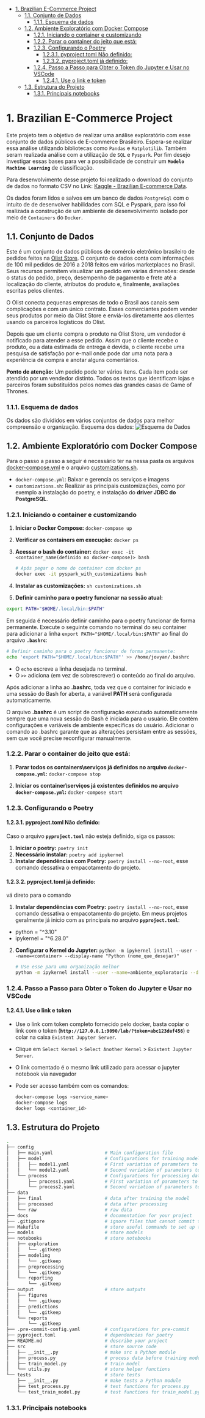 - [1. Brazilian E-Commerce Project](#1-brazilian-e-commerce-project)
  - [1.1. Conjunto de Dados](#11-conjunto-de-dados)
    - [1.1.1. Esquema de dados](#111-esquema-de-dados)
  - [1.2. Ambiente Exploratório com Docker Compose](#12-ambiente-exploratório-com-docker-compose)
    - [1.2.1. Iniciando o container e customizando](#121-iniciando-o-container-e-customizando)
    - [1.2.2. Parar o container do jeito que está:](#122-parar-o-container-do-jeito-que-está)
    - [1.2.3. Configurando o Poetry](#123-configurando-o-poetry)
      - [1.2.3.1. pyproject.toml Não definido:](#1231-pyprojecttoml-não-definido)
      - [1.2.3.2. pyproject.toml já definido:](#1232-pyprojecttoml-já-definido)
    - [1.2.4. Passo a Passo para Obter o Token do Jupyter e Usar no VSCode](#124-passo-a-passo-para-obter-o-token-do-jupyter-e-usar-no-vscode)
      - [1.2.4.1. Use o link e token](#1241-use-o-link-e-token)
  - [1.3. Estrutura do Projeto](#13-estrutura-do-projeto)
    - [1.3.1. Principais notebooks](#131-principais-notebooks)

# 1. Brazilian E-Commerce Project

Este projeto tem o objetivo de realizar uma análise exploratório com esse conjunto de dados públicos de E-commerce Brasileiro.
Espera-se realizar essa análise utilizando bibliotecas como `Pandas` e `Matplotilib`.
Também seram realizada análise com a utilização de `SQL` e `Pyspark`.
Por fim desejo investigar essas bases para ver a possíbilidade de construir um **`Modelo Machine Learning`** de classificação.

Para desenvolvimento desse projeto foi realizado o download do conjunto de dados no formato CSV no Link: [Kaggle - Brazilian E-commerce Data](https://www.kaggle.com/datasets/olistbr/brazilian-ecommerce/data).

Os dados foram lidos e salvos em um banco de dados `PostgreSql` com o intuito de de desenvolver habilidades com SQL e Pyspark, para isso foi realizada a construção de um ambiente de desenvolvimento isolado por meio de ``Containers`` do ``Docker``.


## 1.1. Conjunto de Dados

Este é um conjunto de dados públicos de comércio eletrônico brasileiro de pedidos feitos na [Olist Store](https://www.olist.com/). O conjunto de dados conta com informações de 100 mil pedidos de 2016 a 2018 feitos em vários marketplaces no Brasil. Seus recursos permitem visualizar um pedido em várias dimensões: desde o status do pedido, preço, desempenho de pagamento e frete até a localização do cliente, atributos do produto e, finalmente, avaliações escritas pelos clientes.

O Olist conecta pequenas empresas de todo o Brasil aos canais sem complicações e com um único contrato. Esses comerciantes podem vender seus produtos por meio da Olist Store e enviá-los diretamente aos clientes usando os parceiros logísticos do Olist.

Depois que um cliente compra o produto na Olist Store, um vendedor é notificado para atender a esse pedido. Assim que o cliente recebe o produto, ou a data estimada de entrega é devida, o cliente recebe uma pesquisa de satisfação por e-mail onde pode dar uma nota para a experiência de compra e anotar alguns comentários.

**Ponto de atenção:** Um pedido pode ter vários itens.
Cada item pode ser atendido por um vendedor distinto.
Todos os textos que identificam lojas e parceiros foram substituídos pelos nomes das grandes casas de Game of Thrones.

### 1.1.1. Esquema de dados

Os dados são divididos em vários conjuntos de dados para melhor compreensão e organização.
Esquema dos dados:
![Esquema de Dados](data\archive\Esquema_dados.png)

## 1.2. Ambiente Exploratório com Docker Compose

Para o passo a passo a seguir é necessário ter na nessa pasta os arquivos  [docker-compose.yml](docker-compose.yml) e o arquivo [customizations.sh](/scripts/customizations.sh).

- `docker-compose.yml`: Baixar e gerencia os serviços e imagens
- `customizations.sh`: Realizar as principais customizações, como por exemplo a instalação do poetry, e instalação do **driver JDBC do PostgreSQL**.
  
### 1.2.1. Iniciando o container e customizando

1. **Iniciar o Docker Compose:** `docker-compose up`
2. **Verificar os containers em execução:** `docker ps`
3. **Acessar o bash do container:** `docker exec -it <container_name(definido no docker-compose)> bash`

    ```bash
    # Após pegar o nome do container com docker ps
    docker exec -it pyspark_with_customizations bash
    ```
4. **Instalar as customizações:** `sh customizations.sh`
5. **Definir caminho para o poetry funcionar na sessão atual:**
```bash
export PATH="$HOME/.local/bin:$PATH"
```
Em seguida é necessário definir caminho para o poetry funcionar de forma permanente. Execute o seguinte comando no terminal do seu container para adicionar a linha `export PATH="$HOME/.local/bin:$PATH"` ao final do arquivo **`.bashrc`**:

```bash
# Definir caminho para o poetry funcionar de forma permanente:
echo 'export PATH="$HOME/.local/bin:$PATH"' >> /home/jovyan/.bashrc
```
- O `echo` escreve a linha desejada no terminal.
- O `>>` adiciona (em vez de sobrescrever) o conteúdo ao final do arquivo.

Após adicionar a linha ao **.bashrc**, toda vez que o container for iniciado e uma sessão do Bash for aberta, a variável **PATH** será configurada automaticamente.

O arquivo **.bashrc** é um script de configuração executado automaticamente sempre que uma nova sessão do Bash é iniciada para o usuário. Ele contém configurações e variáveis de ambiente específicas do usuário. Adicionar o comando ao .bashrc garante que as alterações persistam entre as sessões, sem que você precise reconfigurar manualmente.

### 1.2.2. Parar o container do jeito que está:
1. **Parar todos os containers\serviços já definidos no arquivo `docker-compose.yml`:** `docker-compose stop`

2. **Iniciar os container\serviços já existentes definidos no arquivo `docker-compose.yml`:** `docker-compose start`

### 1.2.3. Configurando o Poetry

#### 1.2.3.1. pyproject.toml Não definido:
Caso o arquivo **`pyproject.toml`** não esteja definido, siga os passos:
1. **Iniciar o poetry:** `poetry init`
2. **Necessário instalar:** `poetry add ipykernel`
3. **Instalar dependências com Poetry:** `poetry install --no-root`, esse comando dessativa o empacotamento do projeto.

#### 1.2.3.2. pyproject.toml já definido:
vá direto para o comando

1. **Instalar dependências com Poetry:** `poetry install --no-root`, esse comando dessativa o empacotamento do projeto.
Em meus projetos geralmente já inicio com as principais  no arquivo **`pyproject.toml`**:
- python = "^3.10"
- ipykernel = "^6.28.0"

2. **Configurar o Kernel do Jupyter:** ```python -m ipykernel install --user --name=<container> --display-name "Python (nome_que_desejar)"```

    ```bash
    # Use esse para uma organização melhor
    python -m ipykernel install --user --name=ambiente_exploratorio --display-name "minha_venv"
    ```

### 1.2.4. Passo a Passo para Obter o Token do Jupyter e Usar no VSCode

#### 1.2.4.1. Use o link e token

- Use o link com token completo fornecido pelo docker, basta copiar o link com o token (**`http://127.0.0.1:9090/lab/?token=abc123def456`**) e colar na caixa `Existent Jupyter Server`.

- Clique em `Select Kernel` > `Select Another Kernel` > `Existent Jupyter Server`.

- O link comentado é o mesmo link utilizado para acessar o jupyter notebook via navegador

- Pode ser acesso também com os comandos:
  
    ```bash
    docker-compose logs <service_name>
    docker-compose logs
    docker logs <container_id>
    ```

## 1.3. Estrutura do Projeto

```bash
.
├── config                      
│   ├── main.yaml                   # Main configuration file
│   ├── model                       # Configurations for training model
│   │   ├── model1.yaml             # First variation of parameters to train model
│   │   └── model2.yaml             # Second variation of parameters to train model
│   └── process                     # Configurations for processing data
│       ├── process1.yaml           # First variation of parameters to process data
│       └── process2.yaml           # Second variation of parameters to process data
├── data            
│   ├── final                       # data after training the model
│   ├── processed                   # data after processing
│   └── raw                         # raw data
├── docs                            # documentation for your project
├── .gitignore                      # ignore files that cannot commit to Git
├── Makefile                        # store useful commands to set up the environment
├── models                          # store models
├── notebooks                       # store notebooks
│   ├── exploration
│   │   └── .gitkeep
│   ├── modeling
│   │   └── .gitkeep
│   ├── preprocessing
│   │   └── .gitkeep
│   └── reporting
│       └── .gitkeep
├── output                          # store outputs
│   ├── figures
│   │   └── .gitkeep
│   ├── predictions
│   │   └── .gitkeep
│   └── reports
│       └── .gitkeep
├── .pre-commit-config.yaml         # configurations for pre-commit
├── pyproject.toml                  # dependencies for poetry
├── README.md                       # describe your project
├── src                             # store source code
│   ├── __init__.py                 # make src a Python module 
│   ├── process.py                  # process data before training model
│   ├── train_model.py              # train model
│   └── utils.py                    # store helper functions
└── tests                           # store tests
    ├── __init__.py                 # make tests a Python module 
    ├── test_process.py             # test functions for process.py
    └── test_train_model.py         # test functions for train_model.py
```

### 1.3.1. Principais notebooks

